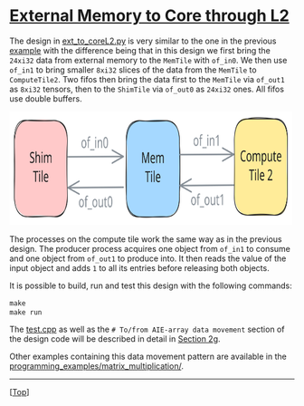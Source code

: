 <!---//===- README.md ---------------------------------------*- Markdown -*-===//
//
// This file is licensed under the Apache License v2.0 with LLVM Exceptions.
// See https://llvm.org/LICENSE.txt for license information.
// SPDX-License-Identifier: Apache-2.0 WITH LLVM-exception
//
// Copyright (C) 2024, Advanced Micro Devices, Inc.
// 
//===----------------------------------------------------------------------===//-->

# <ins>External Memory to Core through L2</ins>

The design in [ext_to_coreL2.py](./ext_to_core.py) is very similar to the one in the previous [example](../02_external_mem_to_core/) with the difference being that in this design we first bring the `24xi32` data from external memory to the `MemTile` with `of_in0`. We then use `of_in1` to bring smaller `8xi32` slices of the data from the `MemTile` to `ComputeTile2`. Two fifos then bring the data first to the `MemTile` via `of_out1` as `8xi32` tensors, then to the `ShimTile` via `of_out0` as `24xi32` ones. All fifos use double buffers.

<img src="../../../assets/ExtMemToCoreL2.svg" height=200 width="500">

The processes on the compute tile work the same way as in the previous design. The producer process acquires one object from `of_in1` to consume and one object from `of_out1` to produce into. It then reads the value of the input object and adds `1` to all its entries before releasing both objects.

It is possible to build, run and test this design with the following commands:
```
make
make run
```
The [test.cpp](./test.cpp) as well as the `# To/from AIE-array data movement` section of the design code will be described in detail in [Section 2g](../../section-2g/).

Other examples containing this data movement pattern are available in the [programming_examples/matrix_multiplication/](../../../../programming_examples/basic/matrix_multiplication/).

-----
[[Top](..)]
